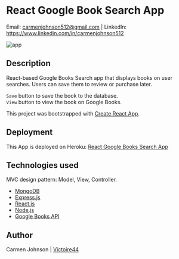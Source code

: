 # React Google Book Search App

Email: carmenjohnson512@gmail.com | LinkedIn: https://www.linkedin.com/in/carmenjohnson512

![app](https://github.com/carmenjohnson512/react-google-book-search/blob/master/React-Google-Books-App.gif?raw=true)

## Description

React-based Google Books Search app that displays books on user searches. Users can save them to review or purchase later. 

`Save` button to save the book to the database.<br>
`View` button to view the book on Google Books.

This project was bootstrapped with [Create React App](https://github.com/facebook/create-react-app).

## Deployment 

This App is deployed on Heroku: [React Google Books Search App](https://peaceful-plateau-10725.herokuapp.com/)

## Technologies used

MVC design pattern: Model, View, Controller.

- [MongoDB](mongodb.com)
- [Express.js](https://expressjs.com)
- [React.js](https://reactjs.org/)
- [Node.js](https://nodejs.org/en/)
- [Google Books API](https://developers.google.com/books/)

## Author

Carmen Johnson | [Victoire44](https://github.com/carmenjohnson512)
